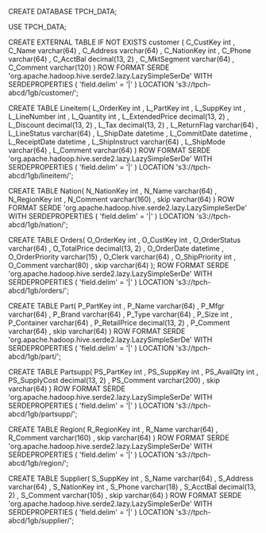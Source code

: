 CREATE DATABASE TPCH_DATA;

USE  TPCH_DATA;

CREATE EXTERNAL TABLE IF NOT EXISTS customer (
    C_CustKey int ,
    C_Name varchar(64) ,
    C_Address varchar(64) ,
    C_NationKey int ,
    C_Phone varchar(64) ,
    C_AcctBal decimal(13, 2) ,
    C_MktSegment varchar(64) ,
    C_Comment varchar(120)
    )
ROW FORMAT SERDE 'org.apache.hadoop.hive.serde2.lazy.LazySimpleSerDe'
WITH SERDEPROPERTIES (
 'field.delim' = '|'
) 
LOCATION 's3://tpch-abcd/1gb/customer/';



 CREATE TABLE Lineitem(
    L_OrderKey int ,
    L_PartKey int ,
    L_SuppKey int ,
    L_LineNumber int ,
    L_Quantity int ,
    L_ExtendedPrice decimal(13, 2) ,
    L_Discount decimal(13, 2) ,
    L_Tax decimal(13, 2) ,
    L_ReturnFlag varchar(64) ,
    L_LineStatus varchar(64) ,
    L_ShipDate datetime ,
    L_CommitDate datetime ,
    L_ReceiptDate datetime ,
    L_ShipInstruct varchar(64) ,
    L_ShipMode varchar(64) ,
    L_Comment varchar(64)
    )
ROW FORMAT SERDE 'org.apache.hadoop.hive.serde2.lazy.LazySimpleSerDe'
WITH SERDEPROPERTIES (
 'field.delim' = '|'
) 
LOCATION 's3://tpch-abcd/1gb/lineitem/';


CREATE TABLE Nation(
    N_NationKey int ,
    N_Name varchar(64) ,
    N_RegionKey int ,
    N_Comment varchar(160) ,
    skip varchar(64)
    )
ROW FORMAT SERDE 'org.apache.hadoop.hive.serde2.lazy.LazySimpleSerDe'
WITH SERDEPROPERTIES (
 'field.delim' = '|'
) 
LOCATION 's3://tpch-abcd/1gb/nation/';



CREATE TABLE Orders(
    O_OrderKey int ,
    O_CustKey int ,
    O_OrderStatus varchar(64) ,
    O_TotalPrice decimal(13, 2) ,
    O_OrderDate datetime ,
    O_OrderPriority varchar(15) ,
    O_Clerk varchar(64) ,
    O_ShipPriority int ,
    O_Comment varchar(80) ,
    skip varchar(64)
    );
ROW FORMAT SERDE 'org.apache.hadoop.hive.serde2.lazy.LazySimpleSerDe'
WITH SERDEPROPERTIES (
 'field.delim' = '|'
) 
LOCATION 's3://tpch-abcd/1gb/orders/';


CREATE TABLE Part(
    P_PartKey int ,
    P_Name varchar(64) ,
    P_Mfgr varchar(64) ,
    P_Brand varchar(64) ,
    P_Type varchar(64) ,
    P_Size int ,
    P_Container varchar(64) ,
    P_RetailPrice decimal(13, 2) ,
    P_Comment varchar(64) ,
    skip varchar(64)
    )
ROW FORMAT SERDE 'org.apache.hadoop.hive.serde2.lazy.LazySimpleSerDe'
WITH SERDEPROPERTIES (
 'field.delim' = '|'
) 
LOCATION 's3://tpch-abcd/1gb/part/';

CREATE TABLE Partsupp(
    PS_PartKey int ,
    PS_SuppKey int ,
    PS_AvailQty int ,
    PS_SupplyCost decimal(13, 2) ,
    PS_Comment varchar(200) ,
    skip varchar(64)
    )
ROW FORMAT SERDE 'org.apache.hadoop.hive.serde2.lazy.LazySimpleSerDe'
WITH SERDEPROPERTIES (
 'field.delim' = '|'
) 
LOCATION 's3://tpch-abcd/1gb/partsupp/';


CREATE TABLE Region(
    R_RegionKey int ,
    R_Name varchar(64) ,
    R_Comment varchar(160) ,
    skip varchar(64)
    )
ROW FORMAT SERDE 'org.apache.hadoop.hive.serde2.lazy.LazySimpleSerDe'
WITH SERDEPROPERTIES (
 'field.delim' = '|'
) 
LOCATION 's3://tpch-abcd/1gb/region/';



CREATE TABLE Supplier(
    S_SuppKey int ,
    S_Name varchar(64) ,
    S_Address varchar(64) ,
    S_NationKey int ,
    S_Phone varchar(18) ,
    S_AcctBal decimal(13, 2) ,
    S_Comment varchar(105) ,
    skip varchar(64)
    )
ROW FORMAT SERDE 'org.apache.hadoop.hive.serde2.lazy.LazySimpleSerDe'
WITH SERDEPROPERTIES (
 'field.delim' = '|'
) 
LOCATION 's3://tpch-abcd/1gb/supplier/';
